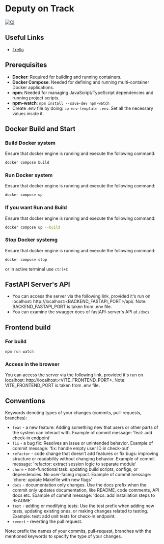 # Deputy on Track
[![CI](https://github.com/The-Deputy-s-Dev-Party/deputy-on-track/actions/workflows/run_uts.yml/badge.svg)](https://github.com/The-Deputy-s-Dev-Party/deputy-on-track/actions/workflows/run_uts.yml)

## Useful Links
- [Trello](https://trello.com/b/oDkMzePx/deputy-on-track)

## Prerequisites
- **Docker**: Required for building and running containers.
- **Docker Compose**: Needed for defining and running multi-container Docker applications.
- **npm**: Needed for managing JavaScript/TypeScript dependencies and running project scripts.
- **npm-watch**: `npm install --save-dev npm-watch`
- Create .env file by doing: `cp env-template .env`. Set all the necessary values inside it.

## Docker Build and Start

### Build Docker system
Ensure that docker engine is running and execute the following command:
```bash
docker compose build
```

### Run Docker system
Ensure that docker engine is running and execute the following command:
```bash
docker compose up
```

### If you want Run and Build
Ensure that docker engine is running and execute the following command:
```bash
docker compose up --build
```

### Stop Docker systemg
Ensure that docker engine is running and execute the following command:
```bash
docker compose stop
```
or in active terminal use ```ctrl+C```

## FastAPI Server's API
- You can access the server via the following link, provided it's run on localhost: http://localhost:<BACKEND_FASTAPI_PORT>/api/. Note: BACKEND_FASTAPI_PORT is taken from .env file.
- You can examine the swagger docs of fastAPI-server's API at `/docs`

## Frontend build

### For build
```bash
npm run watch
```

### Access in the browser
You can access the server via the following link, provided it's run on localhost: http://localhost:<VITE_FRONTEND_PORT>. Note: VITE_FRONTEND_PORT is taken from .env file.

## Conventions
Keywords denoting types of your changes (commits, pull-requests, branches):
- `feat` - a new feature: Adding something new that users or other parts of the system can interact with.
Example of commit message: 'feat: add check-in endpoint'
- `fix` - a bug fix: Resolves an issue or unintended behavior.
Example of commit message: 'fix: handle empty user ID in check-out'
- `refactor` - code change that doesn’t add features or fix bugs: improving structure or readability without changing behavior.
Example of commit message: 'refactor: extract session logic to separate module'
- `chore` - non-functional task: updating build scripts, configs, or dependencies. No user-facing impact.
Example of commit message: 'chore: update Makefile with new flags'
- `docs` - documentation only changes. Use the docs prefix when the commit only updates documentation, like README, code comments, API docs etc.
Example of commit message: 'docs: add installation steps to README'
- `test` - adding or modifying tests: Use the test prefix when adding new tests, updating existing ones, or making changes related to testing.
Example: test: add unit tests for check-in endpoint.
- `revert` - reverting the pull request.

Note: prefix the names of your commits, pull-request, branches with the mentioned keywords to specify the type of your changes.
